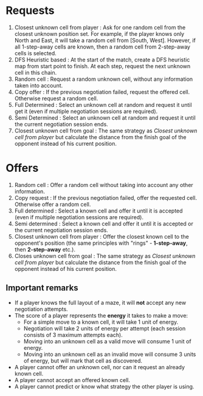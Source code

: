 # Requests

1. Closest unknown cell from player
	: Ask for one random cell from the closest unknown position set. For example, if the player knows only North and East, it will take a random cell from [South, West]. However, if all 1-step-away cells are known, then a random cell from 2-step-away cells is selected.
2. DFS Heuristic based
	: At the start of the match, create a DFS heuristic map from start point to finish. At each step, request the next unknown cell in this chain.
3.  Random cell
	: Request a random unknown cell, without any information taken into account.
4. Copy offer
	: If the previous negotiation failed, request the offered cell. Otherwise request a random cell.
5. Full Determined
	: Select an unknown cell at random and request it until get it (even if multiple negotiation sessions are required).
6. Semi Determined
	: Select an unknown cell at random and request it until the current negotiation session ends. 
7. Closest unknown cell from goal
	: The same strategy as _Closest unknown cell from player_ but calculate the distance from the finish goal of the opponent instead of his current position.

# Offers
1. Random cell
	: Offer a random cell without taking into account any other information.
2. Copy request
	: If the previous negotiation failed, offer the requested cell. Otherwise offer a random cell.
3. Full determined
	: Select a known cell and offer it until it is accepted (even if multiple negotiation sessions are required).
4. Semi determined
	: Select a known cell and offer it until it is accepted or the current negotiation session ends.
5. Closest unknown cell from player
	: Offer the closest known cell to the opponent's position (the same principles with "rings" - **1-step-away**, then **2-step-away** etc.).
6. Closes unknown cell from goal
	: The same strategy as _Closest unknown cell from player_ but calculate the distance from the finish goal of the opponent instead of his current position.

## Important remarks
* If a player knows the full layout of a maze, it will **not** accept any new negotiation attempts.
* The score of a player represents the **energy** it takes to make a move:
	* For a simple move to a known cell, it will take 1 unit of energy.
	* Negotiation will take 2 units of energy per attempt (each session consists of 3 maximum attempts each).
	* Moving into an unknown cell as a valid move will consume 1 unit of energy.
	* Moving into an unknown cell as an invalid move will consume 3 units of energy, but will mark that cell as discovered.
* A player cannot offer an unknown cell, nor can it request an already known cell.
* A player cannot accept an offered known cell.
* A player cannot predict or know what strategy the other player is using.